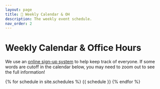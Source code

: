 ```yaml
---
layout: page
title: 🏢 Weekly Calendar & OH
description: The weekly event schedule.
nav_order: 2
---
```


# **Weekly Calendar & Office Hours**

We use an [online sign-up system](https://oh.data8.org/) to help keep track of everyone. If some words are cutoff in the calendar below, you may need to zoom out to see the full information!

{% for schedule in site.schedules %}
{{ schedule }}
{% endfor %}
